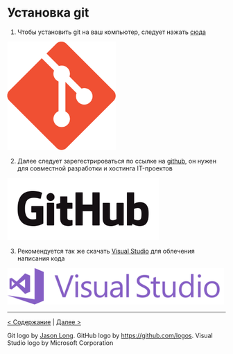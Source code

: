 # Установка git

1. Чтобы установить git на ваш компьютер, следует нажать [сюда](https://git-scm.com/download/win)

<img src = "./assets/git-logo_3.png" alt = "git logo" width="250"/>

2. Далее следует зарегестрироваться по ссылке на [github](https://github.com), он нужен для совместной разработки и хостинга IT-проектов

<img src = "./assets/GitHub_Logo.png" alt = "GitHub Logo" width="350"/>

3. Рекомендуется так же скачать [Visual Studio](https://visualstudio.microsoft.com/ru/) для облечения написания кода

<img src = "./assets/Visual_Studio-logo.png" alt = "Visual_Studio-logo" width="500"/>

---
[< Содержание](./readme.md) |  [Далее >](./add.md)

Git logo by [Jason Long](https://git-scm.com/downloads/logos). GitHub logo by https://github.com/logos. Visual Studio logo by Microsoft Corporation
